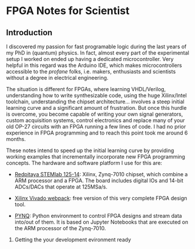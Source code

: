 # FPGA Notes for Scientist 
## Introduction
I discovered my passion for fast programable logic during the last years of my PhD in (quantum) physics. In fact, almost every part of the experimental setup I worked on ended up having a dedicated microcontroller. Very helpful in this regard was the Arduino IDE, which makes microcontrollers accessible to the _profane_ folks, i.e. makers, enthusiasts and scientists without a degree in electrical engineering. 

The situation is different for FPGAs, where learning VHDL/Verilog, understanding how to write synthesizable code, using the huge Xilinx/Intel toolchain, understanding the chipset architecture... involves a steep initial learning curve and a significant amount of frustration. But once this hurdle is overcome, you become capable of writing your own signal generators, custom acquisition systems, control electronics and replace many of your old OP-27 circuits with an FPGA running a few lines of code. I had no prior experience in FPGA programming and to reach this point took me around 6 months. 

These notes intend to speed up the initial learning curve by providing working examples that incrementally incorporate new FPGA programming concepts. The hardware and software platform I use for this are:
* [Redpitaya STEMlab 125-14](https://www.redpitaya.com/Catalog/p20/stemlab-125-14-starter-kit?cat=c105): Xilinx, Zynq-7010 chipset, which combine a ARM processor and a FPGA. The board includes digital IOs and 14-bit ADCs/DACs that operate at 125MSa/s.

* [Xilinx Vivado webpack](https://www.xilinx.com/products/design-tools/vivado.html): free version of this very complete FPGA design tool.

* [PYNQ](http://www.pynq.io/): Python environment to control FPGA designs and stream data into/out of them. It is based on Jupyter Notebooks that are executed on the ARM processor of the Zynq-7010.




1. Getting the your development evironment ready





